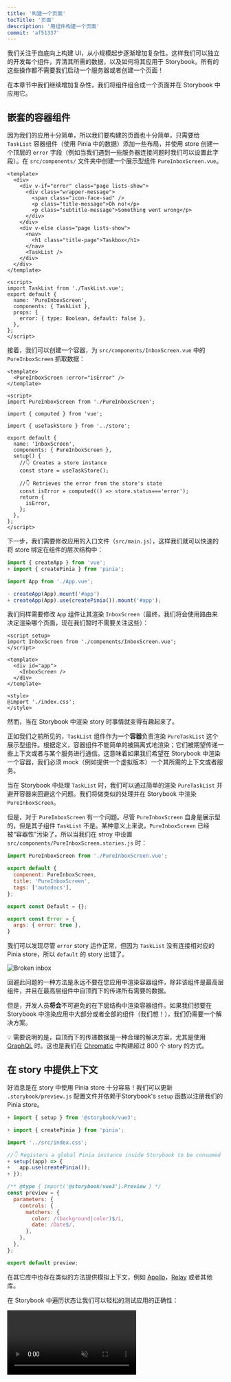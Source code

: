 ```yaml
---
title: '构建一个页面'
tocTitle: '页面'
description: '用组件构建一个页面'
commit: 'af51337'
---
```


我们关注于自底向上构建 UI，从小规模起步逐渐增加复杂性。这样我们可以独立的开发每个组件，弄清其所需的数据，以及如何将其应用于 Storybook。所有的这些操作都不需要我们启动一个服务器或者创建一个页面！

在本章节中我们继续增加复杂性，我们将组件组合成一个页面并在 Storybook 中应用它。

## 嵌套的容器组件

因为我们的应用十分简单，所以我们要构建的页面也十分简单，只需要给 `TaskList` 容器组件（使用 Pinia 中的数据）添加一些布局，并使用 store 创建一个顶层的 `error` 字段（例如当我们遇到一些服务器连接问题时我们可以设置此字段）。在 `src/components/` 文件夹中创建一个展示型组件 `PureInboxScreen.vue`。

```html:title=src/components/PureInboxScreen.vue
<template>
  <div>
    <div v-if="error" class="page lists-show">
      <div class="wrapper-message">
        <span class="icon-face-sad" />
        <p class="title-message">Oh no!</p>
        <p class="subtitle-message">Something went wrong</p>
      </div>
    </div>
    <div v-else class="page lists-show">
      <nav>
        <h1 class="title-page">Taskbox</h1>
      </nav>
      <TaskList />
    </div>
  </div>
</template>

<script>
import TaskList from './TaskList.vue';
export default {
  name: 'PureInboxScreen',
  components: { TaskList },
  props: {
    error: { type: Boolean, default: false },
  },
};
</script>
```

接着，我们可以创建一个容器，为 `src/components/InboxScreen.vue` 中的 `PureInboxScreen` 抓取数据：

```html:title=src/components/InboxScreen.vue
<template>
  <PureInboxScreen :error="isError" />
</template>

<script>
import PureInboxScreen from './PureInboxScreen';

import { computed } from 'vue';

import { useTaskStore } from '../store';

export default {
  name: 'InboxScreen',
  components: { PureInboxScreen },
  setup() {
    //👇 Creates a store instance
    const store = useTaskStore();

    //👇 Retrieves the error from the store's state
    const isError = computed(() => store.status==='error');
    return {
      isError,
    };
  },
};
</script>
```

下一步，我们需要修改应用的入口文件（`src/main.js`），这样我们就可以快速的将 store 绑定在组件的层次结构中：

```diff:title=src/main.js
import { createApp } from 'vue';
+ import { createPinia } from 'pinia';

import App from './App.vue';

- createApp(App).mount('#app')
+ createApp(App).use(createPinia()).mount('#app');
```

我们同样需要修改 `App` 组件让其渲染 `InboxScreen`（最终，我们将会使用路由来决定渲染哪个页面，现在我们暂时不需要关注这些）：

```html:title=src/App.vue
<script setup>
import InboxScreen from './components/InboxScreen.vue';
</script>

<template>
  <div id="app">
    <InboxScreen />
  </div>
</template>

<style>
@import './index.css';
</style>
```

然而，当在 Storybook 中渲染 story 时事情就变得有趣起来了。

正如我们之前所见的，`TaskList` 组件作为一个**容器**负责渲染 `PureTaskList` 这个展示型组件。根据定义，容器组件不能简单的被隔离式地渲染；它们被期望传递一些上下文或者与某个服务进行通信。这意味着如果我们希望在 Storybook 中渲染一个容器，我们必须 mock（例如提供一个虚拟版本）一个其所需的上下文或者服务。

当在 Storybook 中处理 `TaskList` 时，我们可以通过简单的渲染 `PureTaskList` 并避开容器来回避这个问题。我们将做类似的处理并在 Storybook 中渲染 `PureInboxScreen`。

但是，对于 `PureInboxScreen` 有一个问题。尽管 `PureInboxScreen` 自身是展示型的，但是其子组件 `TaskList` 不是。某种意义上来说，`PureInboxScreen` 已经被“容器性”污染了。所以当我们在 stroy 中设置 `src/components/PureInboxScreen.stories.js` 时：

```js:title=src/components/PureInboxScreen.stories.js
import PureInboxScreen from './PureInboxScreen.vue';

export default {
  component: PureInboxScreen,
  title: 'PureInboxScreen',
  tags: ['autodocs'],
};

export const Default = {};

export const Error = {
  args: { error: true },
}
```

我们可以发现尽管 `error` story 运作正常，但因为 `TaskList` 没有连接相对应的 Pinia store，所以 `default` 的 story 出错了。

![Broken inbox](/intro-to-storybook/pure-inboxscreen-vue-pinia-tasks-issue.png)

回避此问题的一种方法是永远不要在您应用中渲染容器组件，除非该组件是最高层组件，并且在最高层组件中自顶而下的传递所有需要的数据。

但是，开发人员**将会**不可避免的在下层结构中渲染容器组件。如果我们想要在 Storybook 中渲染应用中大部分或者全部的组件（我们想！），我们仍需要一个解决方案。

<div class="aside">

💡 需要说明的是，自顶而下的传递数据是一种合理的解决方案，尤其是使用 [GraphQL](http://graphql.org/) 时。这也是我们在 [Chromatic](https://www.chromatic.com/?utm_source=storybook_website&utm_medium=link&utm_campaign=storybook) 中构建超过 800 个 story 的方式。

</div>

## 在 story 中提供上下文

好消息是在 story 中使用 Pinia store 十分容易！我们可以更新 `.storybook/preview.js` 配置文件并依赖于Storybook's `setup` 函数以注册我们的 Pinia store。

```diff:title=.storybook/preview.js
+ import { setup } from '@storybook/vue3';

+ import { createPinia } from 'pinia';

import '../src/index.css';

//👇 Registers a global Pinia instance inside Storybook to be consumed by existing stories
+ setup((app) => {
+   app.use(createPinia());
+ });

/** @type { import('@storybook/vue3').Preview } */
const preview = {
  parameters: {
    controls: {
      matchers: {
        color: /(background|color)$/i,
        date: /Date$/,
      },
    },
  },
};

export default preview;
```

在其它库中也存在类似的方法提供模拟上下文，例如 [Apollo](https://www.npmjs.com/package/apollo-storybook-decorator)，[Relay](https://github.com/orta/react-storybooks-relay-container) 或者其他库。

在 Storybook 中遍历状态让我们可以轻松的测试应用的正确性：

<video autoPlay muted playsInline loop >

  <source
    src="/intro-to-storybook/finished-pureinboxscreen-states-7-0.mp4"
    type="video/mp4"
  />
</video>

## 交互测试

到目前为止，我们已经从头创建了一个功能齐全的应用，从简单组件到页面，并不断通过 story 来测试每个变动。但是每个新建的 story 需要手动检查其他所有 story 来确保 UI 没有崩溃。造成很多额外的工作。

难道我们就不能将该流程自动化并自动对组件进行交互测试吗？

### 通过 play 函数编写一个交互测试

Storybook 的 [`play`](https://storybook.js.org/docs/vue/writing-stories/play-function) 和 [`@storybook/addon-interactions`](https://storybook.js.org/docs/vue/writing-tests/interaction-testing) 帮助我们解决上述问题。一个 play 函数包含 story 渲染之后的一小段代码。

play 函数帮助我们验证当 task 更新后 UI 的变化。它使用与框架无关的 DOM API，这意味着不管什么框架，我们都可以通过编写 story 的 play 函数来与 UI 进行交互并模拟人类行为。

`@storybook/addon-interactions` 帮助我们在 Storybook 中可视化我们的测试，提供一个循序渐进的流程。它还提供了一些方便的 UI 控件，可以暂停、恢复、倒带并逐步完成每个交互。

让我们来看看它的实际应用，更新你新创建的 `PureInboxScreen` 文件，并通过添加以下内容来创建组件交互：

```diff:title=src/components/PureInboxScreen.stories.js
import PureInboxScreen from './PureInboxScreen.vue';

+ import { fireEvent, within } from '@storybook/test';

export default {
  component: PureInboxScreen,
  title: 'PureInboxScreen',
  tags: ['autodocs'],
};

export const Default = {};

export const Error = {
  args: { error: true },
};

+ export const WithInteractions = {
+  play: async ({ canvasElement }) => {
+    const canvas = within(canvasElement);
+    // Simulates pinning the first task
+    await fireEvent.click(canvas.getByLabelText('pinTask-1'));
+    // Simulates pinning the third task
+    await fireEvent.click(canvas.getByLabelText('pinTask-3'));
+  },
+ };
```

<div class="aside">

💡 `@storybook/test` 包取代了 `@storybook/jest` 及 `@storybook/testing-library` 测试包，提供了大小近似且基于 [Vitest](https://vitest.dev/) 更清晰的 API 的包。

</div>

检查你最新创建的 story。点击 `Interactions` 面板来查看在 story play 函数中的交互列表。

<video autoPlay muted playsInline loop>
  <source
    src="/intro-to-storybook/storybook-pureinboxscreen-interactive-stories.mp4"
    type="video/mp4"
  />
</video>

### 使用 test runner 进行自动化测试

通过 Storybook 的 play 函数，我们可以避开之前的问题，使我们能与 UI 进行交互，并在我们更新 task 时快速检测其变化 - 无需额外的手动工作确保 UI 的一致性。

但是，当我们仔细查看 Storybook，我们可以看到只有在查看 story 时才会运行交互测试。因此，我们在进行变更的时候仍然需要查看每个 story 从而运行所有的检查。我们就不能让它更加自动化么？

好消息是可以的！Storybook 的 [test runner](https://storybook.js.org/docs/vue/writing-tests/test-runner) 可以完成那样的操作。这是基于 [Playwright](https://playwright.dev/) 的一个独立的库 - 运行所有的交互测试并捕获 story 的错误。

让我们看看它时如何工作的！运行以下命令进行安装：

```shell
yarn add --dev @storybook/test-runner
```

下一步，更新 `package.json` 的 `scripts` 并添加一个新的测试任务：

```json:clipboard=false
{
  "scripts": {
    "test-storybook": "test-storybook"
  }
}
```

最后，在 Storybook 运行的情况下，打开新的控制台界面并运行以下命令：

```shell
yarn test-storybook --watch
```

<div class="aside">
💡 使用 play 函数的交互测试时测试 UI 组件的绝佳方式。它能做的远比目前看到的多；我们推荐您阅读 [官方文档](https://storybook.js.org/docs/writing-tests/interaction-testing) 进行深入了解。
<br />
为了深入了解测试，请查看 [测试手册](/ui-testing-handbook)。它涵盖了缩放前端（scaled-front-end）团队所使用的测试策略，以增强您的开发工作流程。
</div>

![Storybook test runner successfully runs all tests](/intro-to-storybook/storybook-test-runner-execution.png)

成功了！现在我们拥有一个工具，可以帮助我们检查所有的 story 渲染是否出错，并且所有的断言是否自动通过。更重要的是，如果一个测试失败了，它将会提供一个链接，该链接可以在浏览器打开失败的 story。

## 组件驱动开发

我们以 `Task` 起步，进一步实现了 `TaskList`，现在我们创建了整个页面的 UI。我们的 `InboxScreen` 包括了一个嵌套容器组件，以及一系列相关联的 story。

<video autoPlay muted playsInline loop style="width:480px; height:auto; margin: 0 auto;">
  <source
    src="/intro-to-storybook/component-driven-development-optimized.mp4"
    type="video/mp4"
  />
</video>

[**组件驱动开发**](https://www.componentdriven.org/)让您可以一步步的在升级组件结构的同时扩展应用的复杂性。同时也使得我们可以更专注于开发本身，并提高对所有可能的 UI 排列组合的覆盖率。简而言之，CDD 帮助您创建了高质量以及更复杂的交互界面。

我们还没有完全结束 - 光创建 UI 是不够的。我们仍需要保证应用的耐用性。

<div class="aside">
💡 别忘了提交您的代码！
</div>
